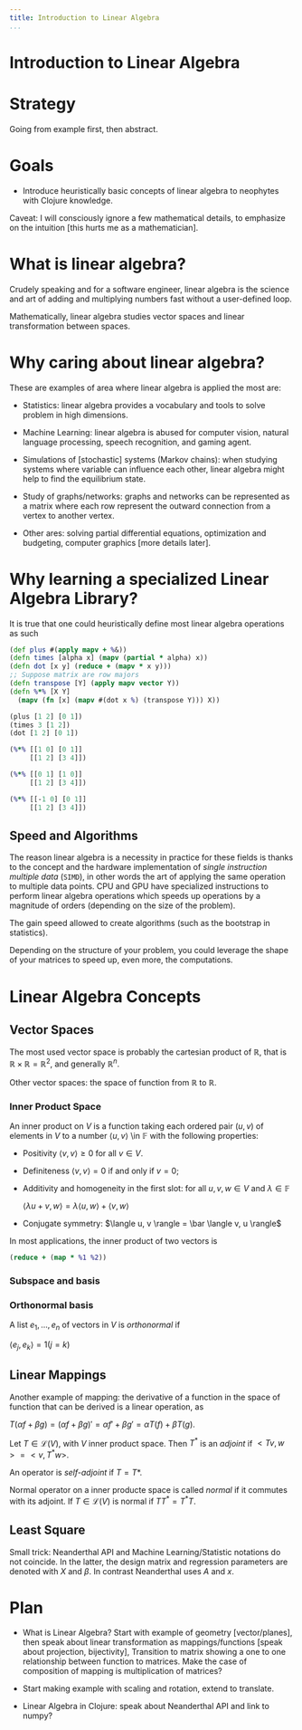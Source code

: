 ```yaml
---
title: Introduction to Linear Algebra
...
```


# Introduction to Linear Algebra

# Strategy

 Going from example first, then abstract.

# Goals

 - Introduce heuristically basic concepts of linear algebra to neophytes with
   Clojure knowledge.

Caveat: I will consciously ignore a few mathematical details, to emphasize on
the intuition [this hurts me as a mathematician].

# What is linear algebra?

Crudely speaking and for a software engineer, linear algebra is the science and
art of adding and multiplying numbers fast without a user-defined loop.

Mathematically, linear algebra studies vector spaces and linear transformation
between spaces.

# Why caring about linear algebra?

These are examples of area where linear algebra is applied the most are:

- Statistics: linear algebra provides a vocabulary and
  tools to solve problem in high dimensions.

- Machine Learning: linear algebra is abused for computer vision, natural
  language processing, speech recognition, and gaming agent.

- Simulations of [stochastic] systems (Markov chains): when studying systems
  where variable can influence each other, linear algebra might help to find
  the equilibrium state.

- Study of graphs/networks: graphs and networks can be represented as a
  matrix where each row represent the outward connection from a vertex to
  another vertex.

- Other ares: solving partial differential equations, optimization and
  budgeting, computer graphics [more details later].

# Why learning a specialized Linear Algebra Library?

It is true that one could heuristically define most linear algebra operations
as such

``` clojure
(def plus #(apply mapv + %&))
(defn times [alpha x] (mapv (partial * alpha) x))
(defn dot [x y] (reduce + (mapv * x y)))
;; Suppose matrix are row majors
(defn transpose [Y] (apply mapv vector Y))
(defn %*% [X Y]
  (mapv (fn [x] (mapv #(dot x %) (transpose Y))) X))

(plus [1 2] [0 1])
(times 3 [1 2])
(dot [1 2] [0 1])

(%*% [[1 0] [0 1]]
     [[1 2] [3 4]])

(%*% [[0 1] [1 0]]
     [[1 2] [3 4]])

(%*% [[-1 0] [0 1]]
     [[1 2] [3 4]])
```

## Speed and Algorithms

The reason linear algebra is a necessity in practice for these fields is thanks
to the concept and the hardware implementation of *single instruction multiple
data* (`SIMD`), in other words the art of applying the same operation to
multiple data points. CPU and GPU have specialized instructions to perform
linear algebra operations which speeds up operations by a magnitude of orders
(depending on the size of the problem).

The gain speed allowed to create algorithms (such as the bootstrap in
statistics).

Depending on the structure of your problem, you could leverage the shape of
your matrices to speed up, even more, the computations.

# Linear Algebra Concepts

## Vector Spaces

The most used vector space is probably the cartesian product of $\mathbb{R}$,
that is $\mathbb{R} \times \mathbb{R} = \mathbb{R}^2$, and generally
$\mathbb{R}^n$.

Other vector spaces: the space of function from $\mathbb{R}$ to
$\mathbb{R}$.

### Inner Product Space

An inner product on $V$ is a function taking each ordered pair $(u, v)$ of
elements in $V$ to a number $\langle u, v \rangle$ \in $\mathbb{F}$ with the
following properties:

- Positivity $\langle v, v \rangle \geq 0$ for all $v \in V$.
- Definiteness $\langle v, v \rangle = 0$ if and only if $v = 0$;
- Additivity and homogeneity in the first slot: for all $u, v, w \in V$ and
  $\lambda \in \mathbb{F}$

  $\langle \lambda u + v, w \rangle = \lambda \langle u, w \rangle + \langle v, w \rangle$

- Conjugate symmetry: $\langle u, v \rangle = \bar \langle v, u \rangle$

In most applications, the inner product of two vectors is

```clojure
(reduce + (map * %1 %2))
```

### Subspace and basis

### Orthonormal basis

A list $e_1, \dots, e_n$ of vectors in $V$ is *orthonormal* if

$\langle e_j, e_k \rangle = 1(j=k)$




## Linear Mappings

Another example of mapping: the derivative of a function in the space of
function that can be derived is a linear operation, as

$T(\alpha f+ \beta g) = (\alpha f + \beta g)' = \alpha f' + \beta  g' = \alpha T(f) + \beta T(g)$.

Let $T\in \mathcal{L}(V)$, with $V$ inner product space. Then $T^*$ is an
*adjoint* if $< Tv, w> = <v, T^*w>$.

An operator is *self-adjoint* if $T=T*$.

Normal operator on a inner producte space is called *normal* if it commutes
with its adjoint. If $T\in \mathcal{L}(V)$ is normal if $TT^* = T^*T$.

## Least Square

Small trick: Neanderthal API and Machine Learning/Statistic notations do not
coincide. In the latter, the design matrix and regression parameters are
denoted with $X$ and $\beta$. In contrast Neanderthal uses $A$ and $x$.


# Plan

- What is Linear Algebra? Start with example of geometry [vector/planes], then
  speak about linear transformation as mappings/functions [speak about
  projection, bijectivity], Transition to matrix showing a one to one
  relationship between function to matrices. Make the case of composition of
  mapping is multiplication of matrices?

- Start making example with scaling and rotation, extend to translate.

- Linear Algebra in Clojure: speak about Neanderthal API and link to numpy?
